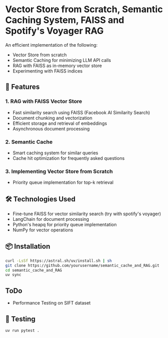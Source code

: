 # Vector Store from Scratch, Semantic Caching System, FAISS and Spotify's Voyager RAG

An efficient implementation of  the following:
- Vector Store from scratch
- Semantic Caching for minimizing LLM API calls
- RAG with FAISS as in-memory vector store
- Experimenting with FAISS indices


## 🚀 Features

### 1. RAG with FAISS Vector Store
- Fast similarity search using FAISS (Facebook AI Similarity Search)
- Document chunking and vectorization
- Efficient storage and retrieval of embeddings
- Asynchronous document processing

### 2. Semantic Cache
- Smart caching system for similar queries
- Cache hit optimization for frequently asked questions

### 3. Implementing Vector Store from Scratch
- Priority queue implementation for top-k retrieval


## 🛠️ Technologies Used
- Fine-tune FAISS for vector similarity search (try with spotify's voyager)
- LangChain for document processing
- Python's heapq for priority queue implementation
- NumPy for vector operations

## 📦 Installation

```bash
curl -LsSf https://astral.sh/uv/install.sh | sh
git clone https://github.com/yourusername/semantic_cache_and_RAG.git
cd semantic_cache_and_RAG
uv sync
```

## ToDo
- Performance Testing on SIFT dataset
## 📝 Testing

```bash
uv run pytest .
```
